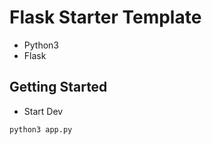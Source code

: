 # Flask Starter Template

- Python3
- Flask 

## Getting Started
* Start Dev
```
python3 app.py
```

